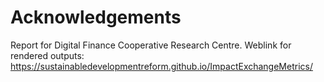 # Acknowledgements

Report for Digital Finance Cooperative Research Centre.
Weblink for rendered outputs: https://sustainabledevelopmentreform.github.io/ImpactExchangeMetrics/ 
